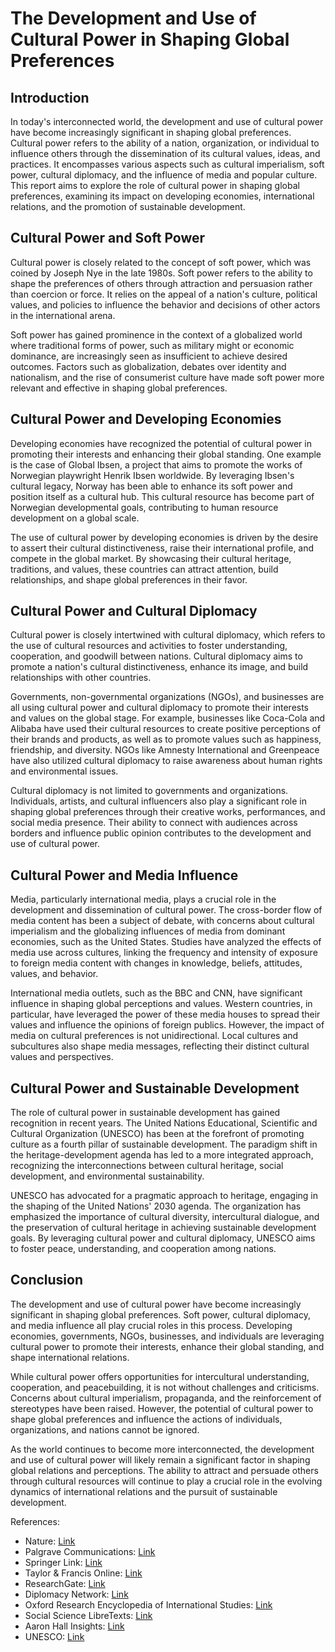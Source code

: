 # The Development and Use of Cultural Power in Shaping Global Preferences

## Introduction

In today's interconnected world, the development and use of cultural power have become increasingly significant in shaping global preferences. Cultural power refers to the ability of a nation, organization, or individual to influence others through the dissemination of its cultural values, ideas, and practices. It encompasses various aspects such as cultural imperialism, soft power, cultural diplomacy, and the influence of media and popular culture. This report aims to explore the role of cultural power in shaping global preferences, examining its impact on developing economies, international relations, and the promotion of sustainable development.

## Cultural Power and Soft Power

Cultural power is closely related to the concept of soft power, which was coined by Joseph Nye in the late 1980s. Soft power refers to the ability to shape the preferences of others through attraction and persuasion rather than coercion or force. It relies on the appeal of a nation's culture, political values, and policies to influence the behavior and decisions of other actors in the international arena.

Soft power has gained prominence in the context of a globalized world where traditional forms of power, such as military might or economic dominance, are increasingly seen as insufficient to achieve desired outcomes. Factors such as globalization, debates over identity and nationalism, and the rise of consumerist culture have made soft power more relevant and effective in shaping global preferences.

## Cultural Power and Developing Economies

Developing economies have recognized the potential of cultural power in promoting their interests and enhancing their global standing. One example is the case of Global Ibsen, a project that aims to promote the works of Norwegian playwright Henrik Ibsen worldwide. By leveraging Ibsen's cultural legacy, Norway has been able to enhance its soft power and position itself as a cultural hub. This cultural resource has become part of Norwegian developmental goals, contributing to human resource development on a global scale.

The use of cultural power by developing economies is driven by the desire to assert their cultural distinctiveness, raise their international profile, and compete in the global market. By showcasing their cultural heritage, traditions, and values, these countries can attract attention, build relationships, and shape global preferences in their favor.

## Cultural Power and Cultural Diplomacy

Cultural power is closely intertwined with cultural diplomacy, which refers to the use of cultural resources and activities to foster understanding, cooperation, and goodwill between nations. Cultural diplomacy aims to promote a nation's cultural distinctiveness, enhance its image, and build relationships with other countries.

Governments, non-governmental organizations (NGOs), and businesses are all using cultural power and cultural diplomacy to promote their interests and values on the global stage. For example, businesses like Coca-Cola and Alibaba have used their cultural resources to create positive perceptions of their brands and products, as well as to promote values such as happiness, friendship, and diversity. NGOs like Amnesty International and Greenpeace have also utilized cultural diplomacy to raise awareness about human rights and environmental issues.

Cultural diplomacy is not limited to governments and organizations. Individuals, artists, and cultural influencers also play a significant role in shaping global preferences through their creative works, performances, and social media presence. Their ability to connect with audiences across borders and influence public opinion contributes to the development and use of cultural power.

## Cultural Power and Media Influence

Media, particularly international media, plays a crucial role in the development and dissemination of cultural power. The cross-border flow of media content has been a subject of debate, with concerns about cultural imperialism and the globalizing influences of media from dominant economies, such as the United States. Studies have analyzed the effects of media use across cultures, linking the frequency and intensity of exposure to foreign media content with changes in knowledge, beliefs, attitudes, values, and behavior.

International media outlets, such as the BBC and CNN, have significant influence in shaping global perceptions and values. Western countries, in particular, have leveraged the power of these media houses to spread their values and influence the opinions of foreign publics. However, the impact of media on cultural preferences is not unidirectional. Local cultures and subcultures also shape media messages, reflecting their distinct cultural values and perspectives.

## Cultural Power and Sustainable Development

The role of cultural power in sustainable development has gained recognition in recent years. The United Nations Educational, Scientific and Cultural Organization (UNESCO) has been at the forefront of promoting culture as a fourth pillar of sustainable development. The paradigm shift in the heritage-development agenda has led to a more integrated approach, recognizing the interconnections between cultural heritage, social development, and environmental sustainability.

UNESCO has advocated for a pragmatic approach to heritage, engaging in the shaping of the United Nations' 2030 agenda. The organization has emphasized the importance of cultural diversity, intercultural dialogue, and the preservation of cultural heritage in achieving sustainable development goals. By leveraging cultural power and cultural diplomacy, UNESCO aims to foster peace, understanding, and cooperation among nations.

## Conclusion

The development and use of cultural power have become increasingly significant in shaping global preferences. Soft power, cultural diplomacy, and media influence all play crucial roles in this process. Developing economies, governments, NGOs, businesses, and individuals are leveraging cultural power to promote their interests, enhance their global standing, and shape international relations.

While cultural power offers opportunities for intercultural understanding, cooperation, and peacebuilding, it is not without challenges and criticisms. Concerns about cultural imperialism, propaganda, and the reinforcement of stereotypes have been raised. However, the potential of cultural power to shape global preferences and influence the actions of individuals, organizations, and nations cannot be ignored.

As the world continues to become more interconnected, the development and use of cultural power will likely remain a significant factor in shaping global relations and perceptions. The ability to attract and persuade others through cultural resources will continue to play a crucial role in the evolving dynamics of international relations and the pursuit of sustainable development.

References:

- Nature: [Link](https://www.nature.com/articles/s41599-019-0255-4)
- Palgrave Communications: [Link](https://www.nature.com/articles/s41599-019-0255-4)
- Springer Link: [Link](https://link.springer.com/chapter/10.1007/978-3-031-25945-6_1)
- Taylor & Francis Online: [Link](https://www.tandfonline.com/doi/full/10.1080/01436597.2019.1604131)
- ResearchGate: [Link](https://www.researchgate.net/publication/324180051_The_Role_of_Cultural_Power_and_Its_Influence_on_Global_Developments)
- Diplomacy Network: [Link](https://diplomacynetwork.com/the-rise-of-soft-power-cultural-diplomacy-and-global-influence/)
- Oxford Research Encyclopedia of International Studies: [Link](https://oxfordre.com/internationalstudies/display/10.1093/acrefore/9780190846626.001.0001/acrefore-9780190846626-e-543)
- Social Science LibreTexts: [Link](https://socialsci.libretexts.org/Bookshelves/Communication/Journalism_and_Mass_Communication/Book:_Mass_Communication_Media_and_Culture/01:_Media_and_Culture/1.06:_Cultural_Values_Shape_Media_Media_Shape_Cultural_Values)
- Aaron Hall Insights: [Link](https://aaronhall.com/insights/navigating-cultural-differences-the-power-of-global-dexterity/)
- UNESCO: [Link](https://www.unesco.org/en/articles/cutting-edge-standing-out-reaching-out-cultural-diplomacy-sustainable-development)